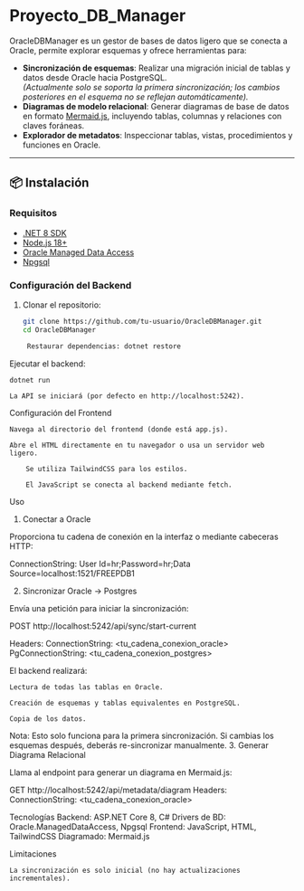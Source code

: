 # Proyecto_DB_Manager

OracleDBManager es un gestor de bases de datos ligero que se conecta a Oracle, permite explorar esquemas y ofrece herramientas para:

- **Sincronización de esquemas**: Realizar una migración inicial de tablas y datos desde Oracle hacia PostgreSQL.  
  _(Actualmente solo se soporta la primera sincronización; los cambios posteriores en el esquema no se reflejan automáticamente)._
- **Diagramas de modelo relacional**: Generar diagramas de base de datos en formato [Mermaid.js](https://mermaid.js.org/), incluyendo tablas, columnas y relaciones con claves foráneas.
- **Explorador de metadatos**: Inspeccionar tablas, vistas, procedimientos y funciones en Oracle.

---

## 📦 Instalación

### Requisitos
- [.NET 8 SDK](https://dotnet.microsoft.com/download)
- [Node.js 18+](https://nodejs.org/)
- [Oracle Managed Data Access](https://www.nuget.org/packages/Oracle.ManagedDataAccess.Core/)
- [Npgsql](https://www.nuget.org/packages/Npgsql/)

### Configuración del Backend
1. Clonar el repositorio:
   ```bash
   git clone https://github.com/tu-usuario/OracleDBManager.git
   cd OracleDBManager

    Restaurar dependencias: dotnet restore

Ejecutar el backend:
    
    dotnet run 

    La API se iniciará (por defecto en http://localhost:5242).

Configuración del Frontend

    Navega al directorio del frontend (donde está app.js).

    Abre el HTML directamente en tu navegador o usa un servidor web ligero.

        Se utiliza TailwindCSS para los estilos.

        El JavaScript se conecta al backend mediante fetch.

Uso
1. Conectar a Oracle

Proporciona tu cadena de conexión en la interfaz o mediante cabeceras HTTP:

ConnectionString: User Id=hr;Password=hr;Data Source=localhost:1521/FREEPDB1

2. Sincronizar Oracle → Postgres

Envía una petición para iniciar la sincronización:

POST http://localhost:5242/api/sync/start-current

Headers:
  ConnectionString: <tu_cadena_conexion_oracle>
  PgConnectionString: <tu_cadena_conexion_postgres>

El backend realizará:

    Lectura de todas las tablas en Oracle.

    Creación de esquemas y tablas equivalentes en PostgreSQL.

    Copia de los datos.

Nota: Esto solo funciona para la primera sincronización. Si cambias los esquemas después, deberás re-sincronizar manualmente.
3. Generar Diagrama Relacional

Llama al endpoint para generar un diagrama en Mermaid.js:

GET http://localhost:5242/api/metadata/diagram
Headers:
  ConnectionString: <tu_cadena_conexion_oracle>
  
Tecnologías
    Backend: ASP.NET Core 8, C#
    Drivers de BD: Oracle.ManagedDataAccess, Npgsql
    Frontend: JavaScript, HTML, TailwindCSS
    Diagramado: Mermaid.js

Limitaciones

    La sincronización es solo inicial (no hay actualizaciones incrementales).
